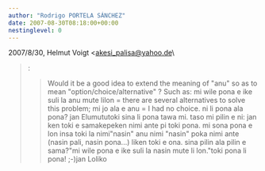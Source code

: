 ```yaml
---
author: "Rodrigo PORTELA SÁNCHEZ"
date: 2007-08-30T08:18:00+00:00
nestinglevel: 0
---
```

2007/8/30, Helmut Voigt <[akesi_palisa@yahoo.de](mailto://akesi_palisa@yahoo.de)\
>:
>> Would it be a good idea to extend the meaning of "anu" so as to mean
> "option/choice/alternative" ? Such as: mi wile pona e ike suli la anu mute lilon = there are
> several alternatives to solve this problem; mi jo ala e anu = I had no choice.
> ni li pona ala pona?
> jan Elumututoki sina li pona tawa mi. taso mi pilin e ni: jan ken toki e samakepeken nimi ante pi toki pona. mi sona pona e lon insa toki la nimi"nasin" anu nimi "nasin" poka nimi ante (nasin pali, nasin pona...) liken toki e ona. sina pilin ala pilin e sama?"mi wile pona e ike suli la nasin mute li lon."toki pona li pona! ;-)jan Loliko